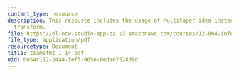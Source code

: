 ```yaml
---
content_type: resource
description: This resource includes the usage of Multitaper idea instead of Fourier
  transform.
file: https://ol-ocw-studio-app-qa.s3.amazonaws.com/courses/12-864-inference-from-data-and-models-spring-2005/0e54c11224a4fef5965e0edae7528d8d_tsamsfmt_1_14.pdf
file_type: application/pdf
resourcetype: Document
title: tsamsfmt_1_14.pdf
uid: 0e54c112-24a4-fef5-965e-0edae7528d8d
---
```

